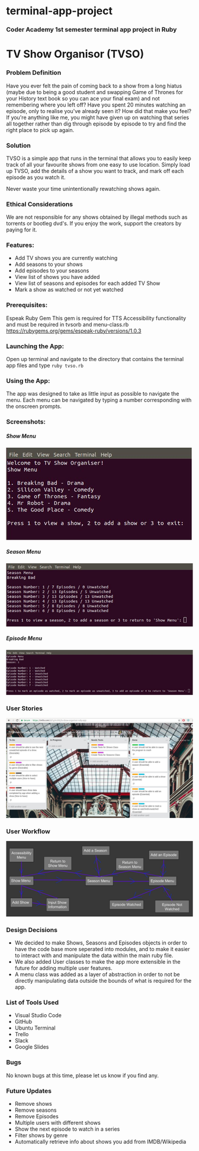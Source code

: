 # terminal-app-project
### Coder Academy 1st semester terminal app project in Ruby

# TV Show Organisor (TVSO)

### Problem Definition
Have you ever felt the pain of coming back to a show from a long hiatus (maybe due to being a good student and swapping Game of Thrones for your History text book so you can ace your final exam) and not remembering where you left off? Have you spent 20 minutes watching an episode, only to realise you've already seen it? How did that make you feel? If you're anything like me, you might have given up on watching that series all together rather than dig through episode by episode to try and find the right place to pick up again.

### Solution
TVSO is a simple app that runs in the terminal that allows you to easily keep track of all your favourite shows from one easy to use location. Simply load up TVSO, add the details of a show you want to track, and mark off each episode as you watch it.

Never waste your time unintentionally rewatching shows again.

### Ethical Considerations
We are not responsible for any shows obtained by illegal methods such as torrents or bootleg dvd's. If you enjoy the work, support the creators by paying for it.

### Features:
- Add TV shows you are currently watching
- Add seasons to your shows
- Add episodes to your seasons
- View list of shows you have added
- View list of seasons and episodes for each added TV Show
- Mark a show as watched or not yet watched

### Prerequisites:
Espeak Ruby Gem
This gem is required for TTS Accessibility functionality and must be required in tvsorb and menu-class.rb
https://rubygems.org/gems/espeak-ruby/versions/1.0.3

### Launching the App:
Open up terminal and navigate to the directory that contains the terminal app files and type `ruby tvso.rb`

### Using the App:
The app was designed to take as little input as possible to navigate the menu. Each menu can be navigated by typing a number corresponding with the onscreen prompts. 

### Screenshots:
##### Show Menu

![Show Menu](https://github.com/kieran-lockyer/terminal-app-project/blob/master/ppt/show-menu-screen.jpg)

##### Season Menu

![Show Menu](https://github.com/kieran-lockyer/terminal-app-project/blob/master/ppt/season-menu-screen.jpg)

##### Episode Menu

![Show Menu](https://github.com/kieran-lockyer/terminal-app-project/blob/master/ppt/episode-menu-screen.jpg)

### User Stories

![Show Menu](https://github.com/kieran-lockyer/terminal-app-project/blob/master/ppt/trello-progress-updated.jpg)

### User Workflow

![Show Menu](https://github.com/kieran-lockyer/terminal-app-project/blob/master/ppt/user-workflow.jpg)

### Design Decisions
- We decided to make Shows, Seasons and Episodes objects in order to have the code base more seperated into modules, and to make it easier to interact with and manipulate the data within the main ruby file.
- We also added User classes to make the app more extensible in the future for adding multiple user features.
- A menu class was added as a layer of abstraction in order to not be directly manipulating data outside the bounds of what is required for the app.

### List of Tools Used
- Visual Studio Code
- GitHub
- Ubuntu Terminal
- Trello
- Slack
- Google Slides

### Bugs
No known bugs at this time, please let us know if you find any.

### Future Updates
- Remove shows
- Remove seasons
- Remove Episodes
- Multiple users with different shows
- Show the next episode to watch in a series
- Filter shows by genre
- Automatically retrieve info about shows you add from IMDB/Wikipedia

